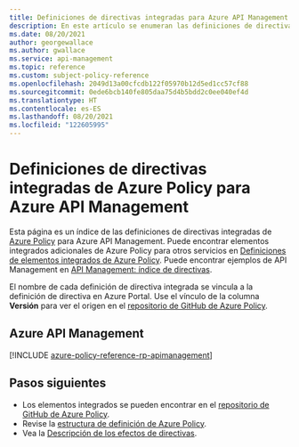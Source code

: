 ```yaml
---
title: Definiciones de directivas integradas para Azure API Management
description: En este artículo se enumeran las definiciones de directivas integradas de Azure Policy para Azure API Management. Estas definiciones de directivas integradas proporcionan enfoques para administrar los recursos de Azure.
ms.date: 08/20/2021
author: georgewallace
ms.author: gwallace
ms.service: api-management
ms.topic: reference
ms.custom: subject-policy-reference
ms.openlocfilehash: 2049d13a00cfcdb122f05970b12d5ed1cc57cf88
ms.sourcegitcommit: 0ede6bcb140fe805daa75d4b5bdd2c0ee040ef4d
ms.translationtype: HT
ms.contentlocale: es-ES
ms.lasthandoff: 08/20/2021
ms.locfileid: "122605995"
---
```

# <a name="azure-policy-built-in-policy-definitions-for-azure-api-management"></a>Definiciones de directivas integradas de Azure Policy para Azure API Management

Esta página es un índice de las definiciones de directivas integradas de [Azure Policy](../governance/policy/overview.md) para Azure API Management. Puede encontrar elementos integrados adicionales de Azure Policy para otros servicios en [Definiciones de elementos integrados de Azure Policy](../governance/policy/samples/built-in-policies.md). Puede encontrar ejemplos de API Management en [API Management: índice de directivas](./policies/index.md).

El nombre de cada definición de directiva integrada se vincula a la definición de directiva en Azure Portal. Use el vínculo de la columna **Versión** para ver el origen en el [repositorio de GitHub de Azure Policy](https://github.com/Azure/azure-policy).

## <a name="azure-api-management"></a>Azure API Management

[!INCLUDE [azure-policy-reference-rp-apimanagement](../../includes/policy/reference/byrp/microsoft.apimanagement.md)]

## <a name="next-steps"></a>Pasos siguientes

- Los elementos integrados se pueden encontrar en el [repositorio de GitHub de Azure Policy](https://github.com/Azure/azure-policy).
- Revise la [estructura de definición de Azure Policy](../governance/policy/concepts/definition-structure.md).
- Vea la [Descripción de los efectos de directivas](../governance/policy/concepts/effects.md).
